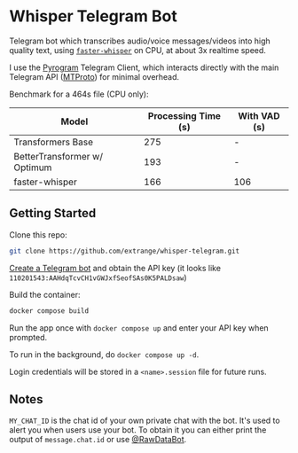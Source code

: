 # Whisper Telegram Bot

Telegram bot which transcribes audio/voice messages/videos into high quality text, using [`faster-whisper`] on CPU, at about 3x realtime speed.

I use the [Pyrogram][pyrogram] Telegram Client, which interacts directly with the main Telegram API ([MTProto][mtproto]) for minimal overhead.

Benchmark for a 464s file (CPU only):

| Model                        | Processing Time (s) | With VAD (s) |
| ---------------------------- | ------------------- | ------------ |
| Transformers Base            | 275                 | -            |
| BetterTransformer w/ Optimum | 193                 | -            |
| faster-whisper               | 166                 | 106          |

## Getting Started

Clone this repo:

```bash
git clone https://github.com/extrange/whisper-telegram.git
```

[Create a Telegram bot][botfather] and obtain the API key (it looks like `110201543:AAHdqTcvCH1vGWJxfSeofSAs0K5PALDsaw`)

Build the container:

```bash
docker compose build
```

Run the app once with `docker compose up` and enter your API key when prompted.

To run in the background, do `docker compose up -d`.

Login credentials will be stored in a `<name>.session` file for future runs.

## Notes

`MY_CHAT_ID` is the chat id of your own private chat with the bot. It's used to alert you when users use your bot. To obtain it you can either print the output of `message.chat.id` or use [@RawDataBot][rawdatabot].


[`faster-whisper`]: https://github.com/guillaumekln/faster-whisper
[pyrogram]: https://docs.pyrogram.org/
[mtproto]: https://docs.pyrogram.org/topics/mtproto-vs-botapi
[botfather]: https://core.telegram.org/bots/features#creating-a-new-bot
[rawdatabot]: https://t.me/RawDataBot